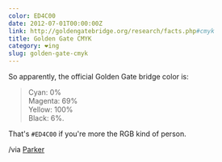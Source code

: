 ```yaml
---
color: ED4C00
date: 2012-07-01T00:00:00Z
link: http://goldengatebridge.org/research/facts.php#cmyk
title: Golden Gate CMYK
category: ❤ing
slug: golden-gate-cmyk
---
```


So apparently, the official Golden Gate bridge color is:

  > Cyan: 0%  
  > Magenta: 69%  
  > Yellow: 100%  
  > Black: 6%.  

That's <code>#ED4C00</code> if you're more the RGB kind of person.

/via [Parker][parker]

[parker]: http://parkerhiggins.net/2012/07/golden-gate-bridge-minimal/
